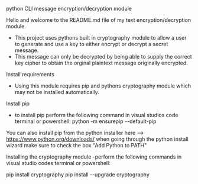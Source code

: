 python CLI message encryption/decryption module

Hello and welcome to the README.md file of my text encryption/decryption module.

- This project uses pythons built in cryptography module to allow a user to generate and use a key to either encrypt or decrypt a secret message.
- This message can only be decrypted by being able to supply the correct key cipher to obtain the orginal plaintext message originally encrypted.

Install requirements
- Using this module requires pip and pythons cryptography module which may not be installed automatically.

Install pip
- to install pip perform the following command in visual studios code terminal or powershell: python -m ensurepip --default-pip

You can also install pip from the python installer here --> https://www.python.org/downloads/
when going through the python install wizard make sure to check the box "Add Python to PATH"

Installing the cryptography module
-perform the following commands in visual studio codes terminal or powershell: 

pip install cryptography
pip install --upgrade cryptography
